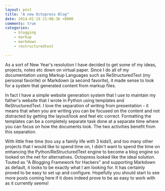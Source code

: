```yaml
---
layout: post
title: "A new Octopress Blog"
date: 2014-01-19 21:08:36 +0000
comments: true
categories: 
    - blogging
    - markup
    - markdown
    - restructuredtext

---
```


As a sort of New Year's resolution I have decided to get some of my ideas, projects, notes etc down on virtual paper. Since I do all of my documentation using Markup Languages such as ReStructuredText (my personal favorite) or Markdown (a second favorite), it made sense to look for a system that generated content from markup files. 

In fact I have a simple website generation system that I use to maintain my father's website that I wrote in Python using templates and ReStructuredText. I love the separation of writing from presentation - it means that when you are writing you can be focused on the content and not distracted by getting the layout/look and feel etc correct. Formatting the templates can be a completely separate task done at a separate time where you can focus on how the documents look. The two activities benefit from this separation.

With little free time (too usy a family life with 3 kids!), and too many other projects that I would like to spend time on, I didn't want to spend the time on enhancing the Python/ReStructuredText engine to become a blog engine so looked on the net for alternatives. Octopress looked like the ideal solution. Touted as "A Blogging Framework for Hackers" and supporting Markdown as default, it looks to be exactly what I am looking for. It has certainly proved to be easy to set up and configure. Hopefully you should start to see more posts coming here if it does indeed prove to be as easy to work with as it currently seems!

